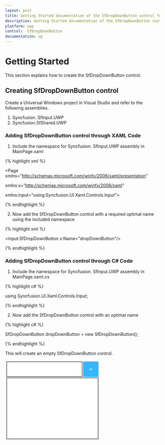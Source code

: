 ```yaml
---
layout: post
title: Getting Started documentation of the SfDropDownButton control for UWP
description: Getting Started documentation of the SfDropDownButton control for UWP
platform: uwp
control:  SfDropDownButton
documentation: ug
---
```

# Getting Started

This section explains how to create the SfDropDownButton control.

## Creating SfDropDownButton control

Create a Universal Windows project in Visual Studio and refer to the following assemblies.

1. Syncfusion. SfInput.UWP
2. Syncfusion.SfShared.UWP



###  Adding SfDropDownButton control through XAML Code


1. Include the namespace for Syncfusion. SfInput.UWP assembly in MainPage.xaml

{% highlight xml %}

<Page xmlns="http://schemas.microsoft.com/winfx/2006/xaml/presentation"

xmlns:x="http://schemas.microsoft.com/winfx/2006/xaml"

xmlns:input="using:Syncfusion.UI.Xaml.Controls.Input">


{% endhighlight %}

2. Now add the SfDropDownButton control with a required optimal name using the included namespace

{% highlight xml %}

<input:SfDropDownButton x:Name="dropDownButton"/>

{% endhighlight %}

### Adding SfDropDownButton control through C# Code

1. Include the namespace for Syncfusion. SfInput.UWP assembly in MainPage.xaml.cs

{% highlight c# %}

using Syncfusion.UI.Xaml.Controls.Input;

{% endhighlight %}

2. Now add the SfDropDownButton control with an optimal name 

{% highlight c# %}

SfDropDownButton dropDownButton = new SfDropDownButton();

{% endhighlight %}

This will create an empty SfDropDownButton control.

![](Getting-Started_images/Getting-Started_img1.jpeg)


